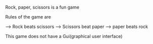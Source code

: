 Rock, paper, scissors is a fun game

Rules of the game are 

--> Rock beats scissors 
--> Scissors beat paper
--> paper beats rock

This game does not have a Gui(graphical user interface)
